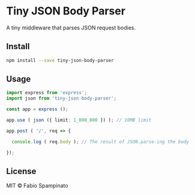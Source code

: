 # Tiny JSON Body Parser

A tiny middleware that parses JSON request bodies.

## Install

```sh
npm install --save tiny-json-body-parser
```

## Usage

```ts
import express from 'express';
import json from 'tiny-json-body-parser';

const app = express ();

app.use ( json ({ limit: 1_000_000 }) ); // 10MB limit

app.post ( '/', req => {

  console.log ( req.body ); // The result of JSON.parse-ing the body

});
```

## License

MIT © Fabio Spampinato
